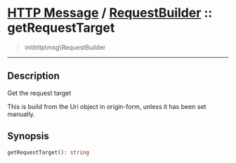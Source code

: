 # [HTTP Message](http.md) / [RequestBuilder](http-RequestBuilder.md) :: getRequestTarget
 > im\http\msg\RequestBuilder
____

## Description
Get the request target

This is build from the Uri object in origin-form, unless it has been set manually.

## Synopsis
```php
getRequestTarget(): string
```
